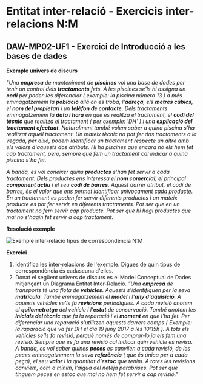 # Entitat inter-relació - Exercicis inter-relacions N:M
## DAW-MP02-UF1 - Exercici de Introducció a les bases de dades
**Exemple univers de discurs**

*"Una **empresa** de manteniment de **piscines** vol una base de dades per tenir un control dels **tractaments** fets. A les piscines se'ls hi assigna un **codi** per poder-les diferenciar ( exemple: la piscina número 13 ) a més emmagatzemem la **població** allà on es troba, l'**adreça**, els **metres cúbics**, el **nom del propietari** i un **telèfon de contacte**. Dels tractaments emmagatzemem la **data i hora** en que es realitza el tractament, el **codi del tècnic** que realitza el tractament ( per exemple: 'DH' ) i una **explicació del tractament efectuat**. Naturalment també volem saber a quina piscina s'ha realitzat aquell tractament. Un mateix tècnic no pot fer dos tractaments a la vegada, per això, podem identificar un tractament respecte un altre amb els valors d'aquests dos atributs. Hi ha piscines que encara no els hem fet cap tractament, però, sempre que fem un tractament cal indicar a quina piscina s'ha fet.*

*A banda, es vol conèixer quins **productes** s'han fet servir a cada tractament. Dels productes ens interessa el **nom comercial**, el principal **component actiu** i el seu **codi de barres**. Aquest darrer atribut, el codi de barres, és el valor que ens permet identificar unívocament cada producte. En un tractament es poden fer servir diferents productes i un mateix producte es pot fer servir en diferents tractaments. Pot ser que en un tractament no fem servir cap producte. Pot ser que hi hagi productes que mai no s'hagin fet servir a cap tractament.*

**Resolució exemple**

![Exemple inter-relació tipus de correspondència N:M](http://i.imgur.com/z3cKiqp.png)


**Exercici**

1. Identifica les inter-relacions de l'exemple. Digues de quin tipus de correspondència és cadascuna d'elles.
2. Donat el següent univers de discurs es el Model Conceptual de Dades mitjançant un Diagrama Entitat Inter-Relació. *"Una **empresa** de transports té una flota de **vehícles**. Aquests s'identifiquen per la seva **matrícula**. També emmagatzemem el **model** i l'**any d'aquisició**. A aquests vehícles se'ls fa **revisions** periòdiques. A cada revisió anotem el **quilometratge** del vehícle i l'**estat** de conservació. També anotem les **inicials del tècnic** que fa la reparació i el **moment** en que l'ha fet. Per diferenciar una reparació s'utilitzen aquests darrers camps ( Exemple: la raparació que va fer DH el dia 19 juny 2017 a les 10:15h ). A tots els vehicles se'ls fa revisió, perquè només de comprar-lo ja els fem una revisió. Sempre que es fa una revisió cal indicar quin vehícle es revisa. A banda, es vol saber quines **peces** es canviien a cada revisió, de les peces emmagatzemem la seva **referència** ( que és única per a cada peça), el seu **valor** i la quantitat d'**estoc** que tenim. A totes les revisions canviem, com a mínim, l'aigua del neteja parabrises. Pot ser que tinguem peces en estoc que mai no hem fet servir a cap revisió."*

